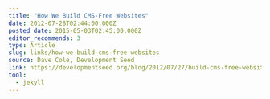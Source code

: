 ```yaml
---
title: "How We Build CMS-Free Websites"
date: 2012-07-28T02:44:00.000Z
posted_date: 2015-05-03T02:45:00.000Z
editor_recommends: 3
type: Article
slug: links/how-we-build-cms-free-websites
source: Dave Cole, Development Seed
link: https://developmentseed.org/blog/2012/07/27/build-cms-free-websites/
tool:
  - jekyll
---
```




